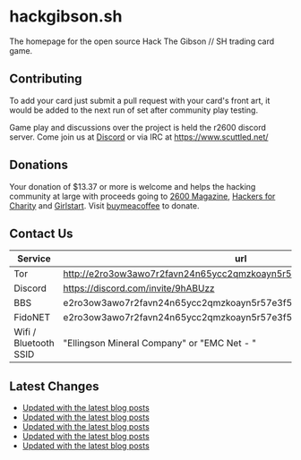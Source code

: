 # hackgibson.sh
The homepage for the open source Hack The Gibson // SH trading card game.


## Contributing

To add your card just submit a pull request with your card's front art, it would be added to the next run of set after community play testing.

Game play and discussions over the project is held the r2600 discord server. Come join us at [Discord](https://discord.com/invite/9hABUzz) or via IRC at https://www.scuttled.net/


## Donations

Your donation of $13.37 or more is welcome and helps the hacking community at large with proceeds going to [2600 Magazine](https://2600.com/), [Hackers for Charity](https://hackersforcharity.org) and [Girlstart](https://girlstart.org).  Visit [buymeacoffee](https://www.buymeacoffee.com/hackgibson.sh) to donate.


## Contact Us

Service | url
-|-
Tor | http://e2ro3ow3awo7r2favn24n65ycc2qmzkoayn5r57e3f56nvjwdcgg32ad.onion
Discord | https://discord.com/invite/9hABUzz
BBS | e2ro3ow3awo7r2favn24n65ycc2qmzkoayn5r57e3f56nvjwdcgg32ad.onion:23
FidoNET | e2ro3ow3awo7r2favn24n65ycc2qmzkoayn5r57e3f56nvjwdcgg32ad.onion:24554
Wifi / Bluetooth SSID | "Ellingson Mineral Company" or "EMC Net - <fidonet address>"

## Latest Changes
<!-- BLOG-POST-LIST:START -->
- [Updated with the latest blog posts](https://github.com/DFW2600/hackgibson.sh/commit/4ab11dd171ddd41d13533ce00641dec5265e8252)
- [Updated with the latest blog posts](https://github.com/DFW2600/hackgibson.sh/commit/945f5c4ee4b91430c4876018402f47cb98d0d773)
- [Updated with the latest blog posts](https://github.com/DFW2600/hackgibson.sh/commit/52543838fe3fcb5624dfee0fd7f8a25ec7161224)
- [Updated with the latest blog posts](https://github.com/DFW2600/hackgibson.sh/commit/a1986bde36e8e925dfc83c0a0debfa02c21851d9)
- [Updated with the latest blog posts](https://github.com/DFW2600/hackgibson.sh/commit/b1befc97c6d21f17dd82ac9a8fff44af1b98a9c1)
<!-- BLOG-POST-LIST:END -->

